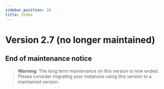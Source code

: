 ```yaml
---
sidebar_position: 10
title: Index
---
```


Version 2.7 (no longer maintained)
==================================

End of maintenance notice
-------------------------

> **Warning**: The long term maintenance on this version is now ended.
> Please consider migrating your instances using this version to a maintained version.
